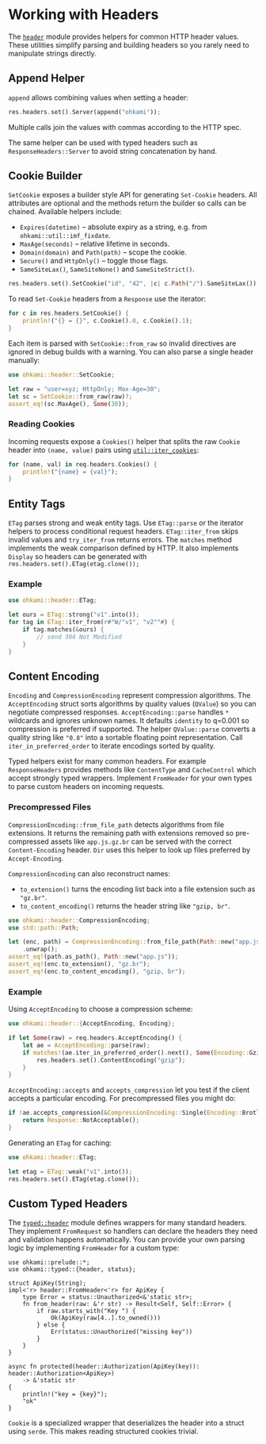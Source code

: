 # Working with Headers

The [`header`](../ohkami-0.24/ohkami/src/header) module provides helpers for
common HTTP header values.  These utilities simplify parsing and building
headers so you rarely need to manipulate strings directly.

## Append Helper

`append` allows combining values when setting a header:

```rust
res.headers.set().Server(append("ohkami"));
```

Multiple calls join the values with commas according to the HTTP spec.

The same helper can be used with typed headers such as
`ResponseHeaders::Server` to avoid string concatenation by hand.

## Cookie Builder

`SetCookie` exposes a builder style API for generating `Set-Cookie` headers.
All attributes are optional and the methods return the builder so calls can be
chained.  Available helpers include:

- `Expires(datetime)` – absolute expiry as a string, e.g. from
  `ohkami::util::imf_fixdate`.
- `MaxAge(seconds)` – relative lifetime in seconds.
- `Domain(domain)` and `Path(path)` – scope the cookie.
- `Secure()` and `HttpOnly()` – toggle those flags.
- `SameSiteLax()`, `SameSiteNone()` and `SameSiteStrict()`.

```rust
res.headers.set().SetCookie("id", "42", |c| c.Path("/").SameSiteLax());
```

To read `Set-Cookie` headers from a `Response` use the iterator:
```rust
for c in res.headers.SetCookie() {
    println!("{} = {}", c.Cookie().0, c.Cookie().1);
}
```

Each item is parsed with `SetCookie::from_raw` so invalid directives are ignored
in debug builds with a warning. You can also parse a single header manually:

```rust
use ohkami::header::SetCookie;

let raw = "user=xyz; HttpOnly; Max-Age=30";
let sc = SetCookie::from_raw(raw)?;
assert_eq!(sc.MaxAge(), Some(30));
```

### Reading Cookies

Incoming requests expose a `Cookies()` helper that splits the raw `Cookie`
header into `(name, value)` pairs using
[`util::iter_cookies`](../ohkami-0.24/ohkami/src/util.rs):

```rust
for (name, val) in req.headers.Cookies() {
    println!("{name} = {val}");
}
```


## Entity Tags
`ETag` parses strong and weak entity tags. Use `ETag::parse` or the iterator
helpers to process conditional request headers. `ETag::iter_from` skips invalid
values and `try_iter_from` returns errors. The `matches` method implements the
weak comparison defined by HTTP.
It also implements `Display` so headers can be generated with
`res.headers.set().ETag(etag.clone());`

### Example

```rust
use ohkami::header::ETag;

let ours = ETag::strong("v1".into());
for tag in ETag::iter_from(r#"W/"v1", "v2""#) {
    if tag.matches(&ours) {
        // send 304 Not Modified
    }
}
```

## Content Encoding

`Encoding` and `CompressionEncoding` represent compression algorithms. The
`AcceptEncoding` struct sorts algorithms by quality values (`QValue`) so you can
negotiate compressed responses.
`AcceptEncoding::parse` handles `*` wildcards and ignores unknown names.
It defaults `identity` to q=0.001 so compression is preferred if supported.
The helper `QValue::parse` converts a quality string like `"0.8"` into a sortable floating
point representation. Call `iter_in_preferred_order` to iterate encodings
sorted by quality.

Typed helpers exist for many common headers.  For example `ResponseHeaders`
provides methods like `ContentType` and `CacheControl` which accept strongly
typed wrappers.  Implement `FromHeader` for your own types to parse custom
headers on incoming requests.

### Precompressed Files

`CompressionEncoding::from_file_path` detects algorithms from file extensions.
It returns the remaining path with extensions removed so pre-compressed assets
like `app.js.gz.br` can be served with the correct `Content-Encoding` header.
`Dir` uses this helper to look up files preferred by `Accept-Encoding`.

`CompressionEncoding` can also reconstruct names:

- `to_extension()` turns the encoding list back into a file extension such as
  `"gz.br"`.
- `to_content_encoding()` returns the header string like `"gzip, br"`.

```rust
use ohkami::header::CompressionEncoding;
use std::path::Path;

let (enc, path) = CompressionEncoding::from_file_path(Path::new("app.js.gz.br"))
    .unwrap();
assert_eq!(path.as_path(), Path::new("app.js"));
assert_eq!(enc.to_extension(), "gz.br");
assert_eq!(enc.to_content_encoding(), "gzip, br");
```

### Example

Using `AcceptEncoding` to choose a compression scheme:

```rust
use ohkami::header::{AcceptEncoding, Encoding};

if let Some(raw) = req.headers.AcceptEncoding() {
    let ae = AcceptEncoding::parse(raw);
    if matches!(ae.iter_in_preferred_order().next(), Some(Encoding::Gzip)) {
        res.headers.set().ContentEncoding("gzip");
    }
}
```

`AcceptEncoding::accepts` and `accepts_compression` let you test if
the client accepts a particular encoding.
For precompressed files you might do:
```rust
if !ae.accepts_compression(&CompressionEncoding::Single(Encoding::Brotli)) {
    return Response::NotAcceptable();
}
```

Generating an `ETag` for caching:

```rust
use ohkami::header::ETag;

let etag = ETag::weak("v1".into());
res.headers.set().ETag(etag.clone());
```

## Custom Typed Headers

The [`typed::header`](../ohkami-0.24/ohkami/src/typed/header.rs) module
defines wrappers for many standard headers.
They implement `FromRequest` so handlers can declare the headers they
need and validation happens automatically.
You can provide your own parsing logic by implementing `FromHeader` for a custom type:

```rust,no_run
use ohkami::prelude::*;
use ohkami::typed::{header, status};

struct ApiKey(String);
impl<'r> header::FromHeader<'r> for ApiKey {
    type Error = status::Unauthorized<&'static str>;
    fn from_header(raw: &'r str) -> Result<Self, Self::Error> {
        if raw.starts_with("Key ") {
            Ok(ApiKey(raw[4..].to_owned()))
        } else {
            Err(status::Unauthorized("missing key"))
        }
    }
}

async fn protected(header::Authorization(ApiKey(key)): header::Authorization<ApiKey>)
    -> &'static str
{
    println!("key = {key}");
    "ok"
}
```

`Cookie` is a specialized wrapper that deserializes the header into a
struct using `serde`. This makes reading structured cookies trivial.
